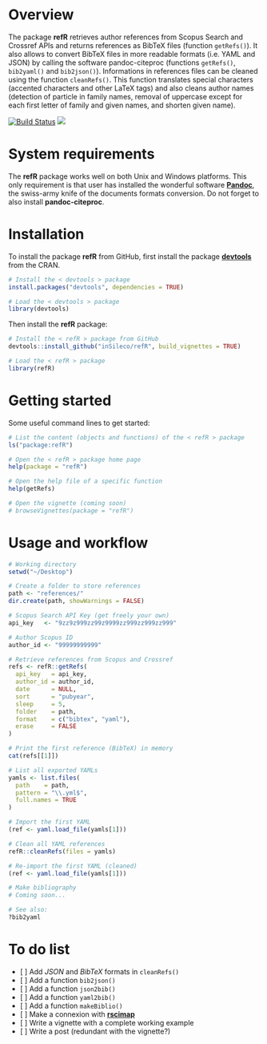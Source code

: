 # Overview

The package **refR** retrieves author references from Scopus Search and Crossref APIs and returns references as BibTeX files (function `getRefs()`). It also allows to convert BibTeX files in more readable formats (i.e. YAML and JSON) by calling the software pandoc-citeproc (functions `getRefs()`, `bib2yaml()` and `bib2json()`). Informations in references files can be cleaned using the function `cleanRefs()`. This function translates special characters (accented characters and other LaTeX tags) and also cleans author names (detection of particle in family names, removal of uppercase except for each first letter of family and given names, and shorten given name).

[![Build Status](https://travis-ci.org/inSileco/refR.svg?branch=master)](https://travis-ci.org/inSileco/refR) [![](https://img.shields.io/badge/licence-GPLv3-8f10cb.svg)](http://www.gnu.org/licenses/gpl.html)

# System requirements

The **refR** package works well on both Unix and Windows platforms. This only requirement is that user has installed the wonderful software [**Pandoc**](https://pandoc.org/), the swiss-army knife of the documents formats conversion. Do not forget to also install **pandoc-citeproc**.

# Installation

To install the package **refR** from GitHub, first install the package [**devtools**](http://cran.r-project.org/web/packages/devtools/index.html) from the CRAN.

```r
# Install the < devtools > package
install.packages("devtools", dependencies = TRUE)

# Load the < devtools > package
library(devtools)

```

Then install the **refR** package:

```r
# Install the < refR > package from GitHub
devtools::install_github("inSileco/refR", build_vignettes = TRUE)

# Load the < refR > package
library(refR)
```

# Getting started

Some useful command lines to get started:

```r
# List the content (objects and functions) of the < refR > package
ls("package:refR")

# Open the < refR > package home page
help(package = "refR")

# Open the help file of a specific function
help(getRefs)

# Open the vignette (coming soon)
# browseVignettes(package = "refR")
```

# Usage and workflow

```r
# Working directory
setwd("~/Desktop")

# Create a folder to store references
path <- "references/"
dir.create(path, showWarnings = FALSE)

# Scopus Search API Key (get freely your own)
api_key   <- "9zz9z999zz99z9999zz999zz999zz999"

# Author Scopus ID
author_id <- "99999999999"

# Retrieve references from Scopus and Crossref
refs <- refR::getRefs(
  api_key   = api_key,
  author_id = author_id,
  date      = NULL,
  sort      = "pubyear",
  sleep     = 5,
  folder    = path,
  format    = c("bibtex", "yaml"),
  erase     = FALSE
)

# Print the first reference (BibTeX) in memory
cat(refs[[1]])

# List all exported YAMLs
yamls <- list.files(
  path    = path,
  pattern = "\\.yml$",
  full.names = TRUE
)

# Import the first YAML
(ref <- yaml.load_file(yamls[1]))

# Clean all YAML references
refR::cleanRefs(files = yamls)

# Re-import the first YAML (cleaned)
(ref <- yaml.load_file(yamls[1]))

# Make bibliography
# Coming soon...

# See also:
?bib2yaml
```

# To do list

-   \[ \] Add _JSON_ and _BibTeX_ formats in `cleanRefs()`
-   \[ \] Add a function `bib2json()`
-   \[ \] Add a function `json2bib()`
-   \[ \] Add a function `yaml2bib()`
-   \[ \] Add a function `makeBiblio()`
-   \[ \] Make a connexion with [**rscimap**](https://github.com/ahasverus/rscimap)
-   \[ \] Write a vignette with a complete working example
-   \[ \] Write a post (redundant with the vignette?)
